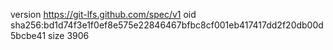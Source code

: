 version https://git-lfs.github.com/spec/v1
oid sha256:bd1d74f3e1f0ef8e575e22846467bfbc8cf001eb417417dd2f20db00d5bcbe41
size 3906
